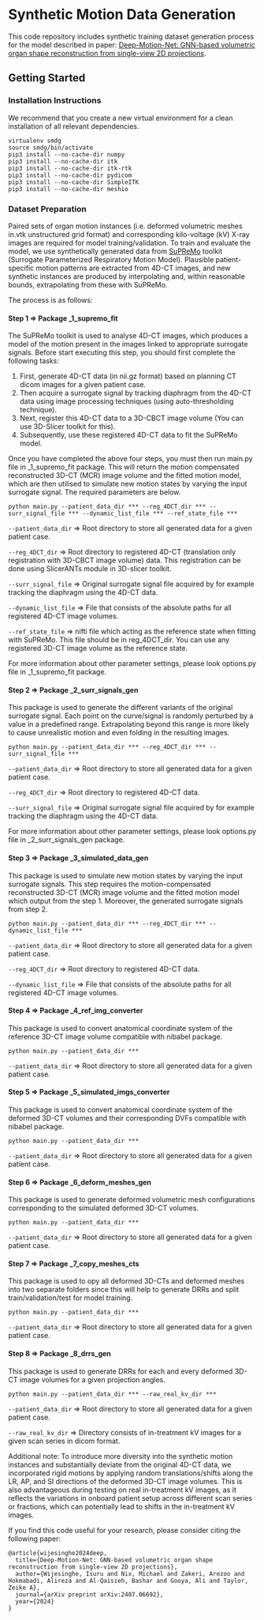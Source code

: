 # Synthetic Motion Data Generation

This code repository includes synthetic training dataset generation process for the model described in paper: [Deep-Motion-Net: GNN-based volumetric organ shape reconstruction from single-view 2D projections](https://arxiv.org/abs/2407.06692).


## Getting Started

### Installation Instructions

We recommend that you create a new virtual environment for a clean installation of all relevant dependencies.

```
virtualenv smdg
source smdg/bin/activate
pip3 install --no-cache-dir numpy
pip3 install --no-cache-dir itk
pip3 install --no-cache-dir itk-rtk
pip3 install --no-cache-dir pydicom
pip3 install --no-cache-dir SimpleITK
pip3 install --no-cache-dir meshio
```

### Dataset Preparation

Paired sets of organ motion instances (i.e. deformed volumetric meshes in.vtk unstructured grid format) and corresponding kilo-voltage (kV) X-ray images are required for model training/validation. To train and evaluate the model, we use synthetically generated data from [SuPReMo](https://github-pages.ucl.ac.uk/SuPReMo/index.html) toolkit (Surrogate Parameterized Respiratory Motion Model). Plausible patient-specific motion patterns are extracted from 4D-CT images, and new synthetic instances are produced by interpolating and, within reasonable bounds, extrapolating from these with SuPReMo. 

The process is as follows:


#### Step 1 => Package _1_supremo_fit

The SuPReMo toolkit is used to analyse 4D-CT images, which produces a model of the motion present in the images linked to appropriate surrogate signals. 
Before start executing this step, you should first complete the following tasks:

 1. First, generate 4D-CT data (in nii.gz format) based on planning CT dicom images for a given patient case.
 2. Then acquire a surrogate signal by tracking diaphragm from the 4D-CT data using image processing techniques (using auto-thresholding technique).
 3. Next, register this 4D-CT data to a 3D-CBCT image volume (You can use 3D-Slicer toolkit for this).
 4. Subsequently, use these registered 4D-CT data to fit the SuPReMo model.

Once you have completed the above four steps, you must then run main.py file in _1_supremo_fit package. This will return the motion compensated reconstructed 3D-CT (MCR) image volume and the fitted motion model, which are then utilised to simulate new motion states by varying the input surrogate signal. The required parameters are below.

```
python main.py --patient_data_dir *** --reg_4DCT_dir *** --surr_signal_file *** --dynamic_list_file *** --ref_state_file ***
```
```--patient_data_dir``` => Root directory to store all generated data for a given patient case.

```--reg_4DCT_dir``` => Root directory to registered 4D-CT (translation only registration with 3D-CBCT image volume) data. This registration can be done using SlicerANTs module in 3D-slicer toolkit.

```--surr_signal_file``` => Original surrogate signal file acquired by for example tracking the diaphragm using the 4D-CT data.

```--dynamic_list_file``` => File that consists of the absolute paths for all registered 4D-CT image volumes.

```--ref_state_file``` => nifti file which acting as the reference state when fitting with SuPReMo. This file should be in reg_4DCT_dir. You can use any registered 3D-CT image volume as the reference state.

For more information about other parameter settings, please look options.py file in _1_supremo_fit package.


#### Step 2 => Package _2_surr_signals_gen

This package is used to generate the different variants of the original surrogate signal. Each point on the curve/signal is randomly perturbed by a value in a predefined range. Extrapolating beyond this range is more likely to cause unrealistic motion and even folding in the resulting images.

```
python main.py --patient_data_dir *** --reg_4DCT_dir *** --surr_signal_file ***
```
```--patient_data_dir``` => Root directory to store all generated data for a given patient case.

```--reg_4DCT_dir``` => Root directory to registered 4D-CT data.

```--surr_signal_file``` => Original surrogate signal file acquired by for example tracking the diaphragm using the 4D-CT data.

For more information about other parameter settings, please look options.py file in _2_surr_signals_gen package.


#### Step 3 => Package _3_simulated_data_gen

This package is used to simulate new motion states by varying the input surrogate signals. This step requires the motion-compensated reconstructed 3D-CT (MCR) image volume and the fitted motion model which output from the step 1. Moreover, the generated surrogate signals from step 2.

```
python main.py --patient_data_dir *** --reg_4DCT_dir *** --dynamic_list_file ***
```
```--patient_data_dir``` => Root directory to store all generated data for a given patient case.

```--reg_4DCT_dir``` => Root directory to registered 4D-CT data.

```--dynamic_list_file``` => File that consists of the absolute paths for all registered 4D-CT image volumes.


####  Step 4 => Package _4_ref_img_converter

This package is used to convert anatomical coordinate system of the reference 3D-CT image volume compatible with nibabel package.

```
python main.py --patient_data_dir ***
```
```--patient_data_dir``` => Root directory to store all generated data for a given patient case.


####  Step 5 => Package _5_simulated_imgs_converter

This package is used to convert anatomical coordinate system of the deformed 3D-CT volumes and their corresponding DVFs compatible with nibabel package.

```
python main.py --patient_data_dir ***
```
```--patient_data_dir``` => Root directory to store all generated data for a given patient case.


#### Step 6 => Package _6_deform_meshes_gen

This package is used to generate deformed volumetric mesh configurations corresponding to the simulated deformed 3D-CT volumes.

```
python main.py --patient_data_dir ***
```
```--patient_data_dir``` => Root directory to store all generated data for a given patient case.


#### Step 7 => Package _7_copy_meshes_cts

This package is used to opy all deformed 3D-CTs and deformed meshes into two separate folders since this will help to generate DRRs and split train/validation/test for model training.

```
python main.py --patient_data_dir ***
```
```--patient_data_dir``` => Root directory to store all generated data for a given patient case.


#### Step 8 => Package _8_drrs_gen

This package is used to generate DRRs for each and every deformed 3D-CT image volumes for a given projection angles.

```
python main.py --patient_data_dir *** --raw_real_kv_dir ***
```
```--patient_data_dir``` => Root directory to store all generated data for a given patient case.

```--raw_real_kv_dir``` => Directory consists of in-treatment kV images for a given scan series in dicom format.


Additional note: To introduce more diversity into the synthetic motion instances and substantially deviate from the original 4D-CT data, we incorporated rigid motions by applying random translations/shifts along the LR, AP, and SI directions of the deformed 3D-CT image volumes. This is also advantageous during testing on real in-treatment kV images, as it reflects the variations in onboard patient setup across different scan series or fractions, which can potentially lead to shifts in the in-treatment kV images.


If you find this code useful for your research, please consider citing the following paper:

```
@article{wijesinghe2024deep,
  title={Deep-Motion-Net: GNN-based volumetric organ shape reconstruction from single-view 2D projections},
  author={Wijesinghe, Isuru and Nix, Michael and Zakeri, Arezoo and Hokmabadi, Alireza and Al-Qaisieh, Bashar and Gooya, Ali and Taylor, Zeike A},
  journal={arXiv preprint arXiv:2407.06692},
  year={2024}
}
```